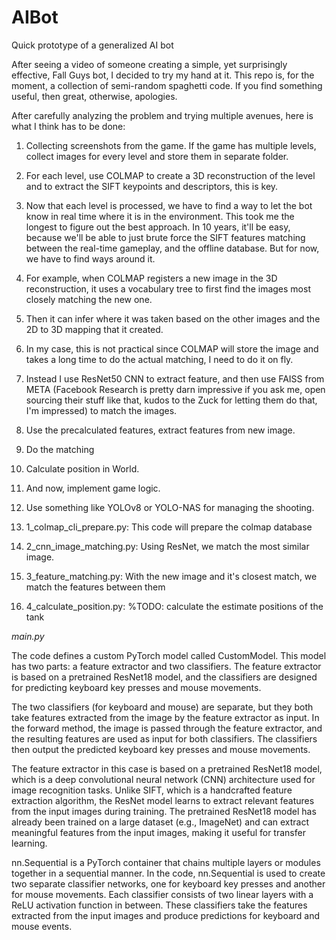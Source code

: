 # AIBot
Quick prototype of a generalized AI bot

After seeing a video of someone creating a simple, yet surprisingly effective, Fall Guys bot, I decided to try my hand at it.
This repo is, for the moment, a collection of semi-random spaghetti code.
If you find something useful, then great, otherwise, apologies.

After carefully analyzing the problem and trying multiple avenues, here is what I think has to be done:
1) Collecting screenshots from the game. If the game has multiple levels, collect images for every level and store them in separate folder.
2) For each level, use COLMAP to create a 3D reconstruction of the level and to extract the SIFT keypoints and descriptors, this is key.
3) Now that each level is processed, we have to find a way to let the bot know in real time where it is in the environment. This took me the longest to figure out the best approach. In 10 years, it'll be easy, because we'll be able to just brute force the SIFT features matching between the real-time gameplay, and the offline database. But for now, we have to find ways around it.
4) For example, when COLMAP registers a new image in the 3D reconstruction, it uses a vocabulary tree to first find the images most closely matching the new one.
5) Then it can infer where it was taken based on the other images and the 2D to 3D mapping that it created.
6) In my case, this is not practical since COLMAP will store the image and takes a long time to do the actual matching, I need to do it on fly.
7) Instead I use ResNet50 CNN to extract feature, and then use FAISS from META (Facebook Research is pretty darn impressive if you ask me, open sourcing their stuff like that, kudos to the Zuck for letting them do that, I'm impressed) to match the images.
8) Use the precalculated features, extract features from new image.
9) Do the matching
10) Calculate position in World.
11) And now, implement game logic.
12) Use something like YOLOv8 or YOLO-NAS for managing the shooting.

1) 1_colmap_cli_prepare.py: This code will prepare the colmap database
2) 2_cnn_image_matching.py: Using ResNet, we match the most similar image.
3) 3_feature_matching.py: With the new image and it's closest match, we match the features between them
4) 4_calculate_position.py: %TODO: calculate the estimate positions of the tank

*main.py*

The code defines a custom PyTorch model called CustomModel. This model has two parts: a feature extractor and two classifiers. The feature extractor is based on a pretrained ResNet18 model, and the classifiers are designed for predicting keyboard key presses and mouse movements.

The two classifiers (for keyboard and mouse) are separate, but they both take features extracted from the image by the feature extractor as input. In the forward method, the image is passed through the feature extractor, and the resulting features are used as input for both classifiers. The classifiers then output the predicted keyboard key presses and mouse movements.

The feature extractor in this case is based on a pretrained ResNet18 model, which is a deep convolutional neural network (CNN) architecture used for image recognition tasks. Unlike SIFT, which is a handcrafted feature extraction algorithm, the ResNet model learns to extract relevant features from the input images during training. The pretrained ResNet18 model has already been trained on a large dataset (e.g., ImageNet) and can extract meaningful features from the input images, making it useful for transfer learning.

nn.Sequential is a PyTorch container that chains multiple layers or modules together in a sequential manner. In the code, nn.Sequential is used to create two separate classifier networks, one for keyboard key presses and another for mouse movements. Each classifier consists of two linear layers with a ReLU activation function in between. These classifiers take the features extracted from the input images and produce predictions for keyboard and mouse events.
